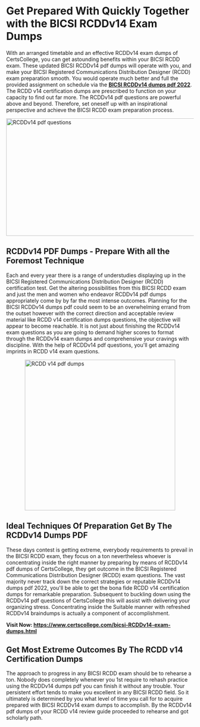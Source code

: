 <h1><strong>Get Prepared With Quickly Together with the BICSI RCDDv14 Exam Dumps&nbsp;</strong></h1>
<p><span style="font-weight: 400;">With an arranged timetable and an effective  RCDDv14 exam dumps of CertsCollege, you can get astounding benefits within your BICSI RCDD exam. These updated BICSI RCDDv14 pdf dumps will operate with you, and make your BICSI Registered Communications Distribution Designer (RCDD) exam preparation smooth. You would operate much better and full the provided assignment on schedule via the <strong><a href="https://www.certscollege.com/bicsi-RCDDv14-exam-dumps.html">BICSI RCDDv14 dumps pdf 2022</a></strong>. The RCDD v14 certification dumps are prescribed to function on your capacity to find out far more. The  RCDDv14 pdf questions are powerful above and beyond. Therefore, set oneself up with an inspirational perspective and achieve the BICSI RCDD exam preparation process.&nbsp;</span></p>
<p><span style="font-weight: 400;"><img style="display: block; margin-left: auto; margin-right: auto;" src="https://i.ibb.co/CPDK3ps/Yellow-and-Blue-Initiative-Blog-Banner.png" alt="RCDDv14 pdf questions" width="559" height="315" /></span></p>
<h2><strong>RCDDv14 PDF Dumps - Prepare With all the Foremost Technique</strong></h2>
<p><span style="font-weight: 400;">Each and every year there is a range of understudies displaying up in the BICSI Registered Communications Distribution Designer (RCDD) certification test. Get the altering possibilities from this BICSI RCDD exam and just the men and women who endeavor RCDDv14 pdf dumps appropriately come by by far the most intense outcomes. Planning for the BICSI RCDDv14 dumps pdf could seem to be an overwhelming errand from the outset however with the correct direction and acceptable review material like RCDD v14 certification dumps questions, the objective will appear to become reachable. It is not just about finishing the RCDDv14 exam questions as you are going to demand higher scores to format through the RCDDv14 exam dumps and comprehensive your cravings with discipline. With the help of RCDDv14 pdf questions, you'll get amazing imprints in RCDD v14 exam questions.</span></p>
<p><span style="font-weight: 400;"><a href="https://tinyurl.com/2p8tymmr"><img style="display: block; margin-left: auto; margin-right: auto;" src="https://i.ibb.co/9tMrhdY/Teacher-Appreciation-Invitation.png" alt="RCDD v14 pdf dumps " width="404" height="404" /></a></span></p>
<h2><strong>Ideal Techniques Of Preparation Get By The RCDDv14 Dumps PDF</strong></h2>
<p><span style="font-weight: 400;">These days contest is getting extreme, everybody requirements to prevail in the BICSI RCDD exam, they focus on a ton nevertheless whoever is concentrating inside the right manner by preparing by means of RCDDv14 pdf dumps of CertsCollege, they get outcome in the BICSI Registered Communications Distribution Designer (RCDD) exam questions. The vast majority never track down the correct strategies or reputable RCDDv14 dumps pdf 2022, you'll be able to get the bona fide RCDD v14 certification dumps for remarkable preparation. Subsequent to buckling down using the  RCDDv14 pdf questions of CertsCollege this will assist with delivering your organizing stress. Concentrating inside the Suitable manner with refreshed RCDDv14 braindumps is actually a component of accomplishment.</span></p>
<p><span style="font-weight: 400;"><strong>Visit Now: <a href="https://www.certscollege.com/bicsi-RCDDv14-exam-dumps.html">https://www.certscollege.com/bicsi-RCDDv14-exam-dumps.html</a></strong></span></p>
<h2><strong>Get Most Extreme Outcomes By The RCDD v14 Certification Dumps</strong></h2>
<p><span style="font-weight: 400;">The approach to progress in any BICSI RCDD exam should be to rehearse a ton. Nobody does completely whenever you 1st require to rehash practice using the RCDDv14 dumps pdf you can finish it without any trouble. Your persistent effort tends to make you excellent in any BICSI RCDD field. So it ultimately is determined by you what level of time you call for to acquire prepared with BICSI RCDDv14 exam dumps to accomplish. By the RCDDv14 pdf dumps of your RCDD v14 review guide proceeded to rehearse and got scholarly path.</span></p>
